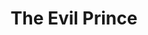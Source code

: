 --- 
title: "The Evil Prince"
publishdate: "2019-4-27T16:48:46+02:00"
src: "https://365manga.net/manga/the-evil-prince"
image: "https://data.365manga.net/images/thumbnails/19693-the-evil-prince.jpg"
description: "Keita, a hairstylist and a former gangster, suddenly asks Arimori Tsukasa to be his model after seeing her beautiful hair, but a street flirt comes and Keita saves her. They gradually become friends, but will there be something more?"
---